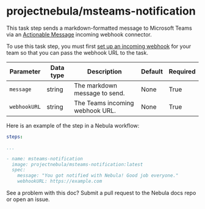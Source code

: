 # projectnebula/msteams-notification

This task step sends a markdown-formatted message to Microsoft Teams via an
[Actionable Message](https://docs.microsoft.com/en-us/outlook/actionable-messages/)
incoming webhook connector.

To use this task step, you must first [set up an incoming webhook](https://docs.microsoft.com/en-us/microsoftteams/platform/concepts/connectors/connectors-using#setting-up-a-custom-incoming-webhook)
for your team so that you can pass the webhook URL to the task.

| Parameter    | Data type | Description                     | Default | Required |
|--------------|-----------|---------------------------------|---------|----------|
| `message`    | string | The markdown message to send.   | None    | True     |
| `webhookURL` | string | The Teams incoming webhook URL. | None    | True     |


Here is an example of the step in a Nebula workflow:

```YAML
steps:

...

- name: msteams-notification
  image: projectnebula/msteams-notification:latest
  spec:
    message: "You got notified with Nebula! Good job everyone."
    webhookURL: https://example.com
```

See a problem with this doc? Submit a pull request to the Nebula docs repo or
open an issue.